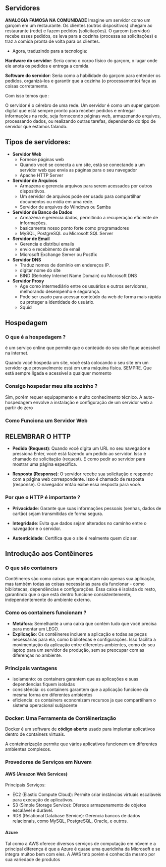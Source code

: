 ## Servidores

**ANALOGIA FAMOSA NA COMUNIDADE**
Imagine um servidor como um garçom em um restaurante.
Os clientes (outros dispositivos) chegam ao restaurante (rede) e fazem pedidos (solicitações).
O garçom (servidor) recebe esses pedidos, os leva para a cozinha (processa as solicitações) e traz a comida pronta de volta para os clientes.

- Agora, traduzindo para a tecnologia:

**Hardware do servidor**: Seria como o corpo físico do garçom, o lugar onde ele anota os pedidos e entrega a comida.

**Software do servidor**: Seria como a habilidade do garçom para entender os pedidos, organizá-los e garantir que a cozinha (o processamento) faça as coisas corretamente.

Com isso temos que :

O servidor é o cérebro de uma rede.
Um servidor é como um super garçom digital que está sempre pronto para receber pedidos e entregar informações na rede, seja fornecendo páginas web, armazenando arquivos, processando dados, ou realizando outras tarefas, dependendo do tipo de servidor que estamos falando. 


## Tipos de servidores: 

- **Servidor Web**
  - Fornece páginas web
  - Quando você se conecta a um site, está se conectando a um servidor web que envia as páginas para o seu navegador
  - Apache HTTP Server
- **Servidor de Arquivos**
  - Armazena e gerencia arquivos para serem acessados por outros dispositivos.
  - Um servidor de arquivos pode ser usado para compartilhar documentos ou mídia em uma rede.
  - Servidor de arquivos do Windows ou Samba
- **Servidor de Banco de Dados**
  - Armazena e gerencia dados, permitindo a recuperação eficiente de informações.
  - basicamente nosso ponto forte como programadores
  - MySQL, PostgreSQL ou Microsoft SQL Server
- **Servidor de Email**
  - Gerencia e distribui emails
  - envio e recebimento de email
  - Microsoft Exchange Server ou Postfix
- **Servidor DNS**
  - Traduz nomes de domínio em endereços IP.
  - digitar nome do site
  - BIND (Berkeley Internet Name Domain) ou Microsoft DNS
- **Servidor Proxy**
  - Age como intermediário entre os usuários e outros servidores, melhorando desempenho e segurança.
  - Pode ser usado para acessar conteúdo da web de forma mais rápida ou proteger a identidade do usuário.
  - Squid

## Hospedagem 

### O que é a hospedagem ?

é um serviço online que permite que o conteúdo do seu site fique acessível na internet.

Quando você hospeda um site, você está colocando o seu site em um servidor que provavelmente está em uma máquina fisica. SEMPRE.
Que está sempre ligada e acessivel a qualquer momento

### Consigo hospedar meu site sozinho ?

Sim, porém requer equipapmento e muito conhecimento técnico. A auto-hospedagem envolve a instalação e configuração de um servidor web a partir do zero

### Como Funciona um Servidor Web 

## RELEMBRAR O HTTP

- **Pedido (Request)**: Quando você digita um URL no seu navegador e pressiona Enter, você está fazendo um pedido ao servidor. Isso é chamado de solicitação (request). É como pedir ao servidor para mostrar uma página específica.

- **Resposta (Response)**: O servidor recebe sua solicitação e responde com a página web correspondente. Isso é chamado de resposta (response). O navegador então exibe essa resposta para você.

### Por que o HTTP é importante ?

- **Privacidade**: Garante que suas informações pessoais (senhas, dados de cartão) sejam transmitidas de forma segura.

- **Integridade**: Evita que dados sejam alterados no caminho entre o navegador e o servidor.

- **Autenticidade**: Certifica que o site é realmente quem diz ser.

## Introdução aos Contêineres

### O que são containers

Contêineres são como caixas que empacotam não apenas sua aplicação, mas também todas as coisas necessárias para ela funcionar - como bibliotecas, dependências e configurações. Essa caixa é isolada do resto, garantindo que o que está dentro funcione consistentemente, independentemente do ambiente externo.

### Como os containers funcionam ? 
  - **Metáfora**: Semelhante a uma caixa que contém tudo que você precisa para montar um LEGO.
  - **Explicação**: Os contêineres incluem a aplicação e todas as peças necessárias para ela, como bibliotecas e configurações. Isso facilita a movimentação da aplicação entre diferentes ambientes, como do seu laptop para um servidor de produção, sem se preocupar com as diferenças no ambiente.

### Principais vantagens
- isolamento: os containers garantem que as aplicações e suas dependencias fiquem isoladas
- consistência: os containers garantem que a aplicação funcione da mesma forma em diferentes ambientes
- eficiencia: os containers economizam recursos ja que compartilham o sistema operacional subjacente

### Docker: Uma Ferramenta de Contêinerização

Docker é um software de **código aberto** usado para implantar aplicativos dentro de containers virtuais.

A conteinerização permite que vários aplicativos funcionem em diferentes ambientes complexos.


### Provedores de Serviços em Nuvem

#### AWS (Amazon Web Services)

Principais Serviços:

- EC2 (Elastic Compute Cloud): Permite criar instâncias virtuais escaláveis para execução de aplicativos.
- S3 (Simple Storage Service): Oferece armazenamento de objetos escalável e durável.
- RDS (Relational Database Service): Gerencia bancos de dados relacionais, como MySQL, PostgreSQL, Oracle, e outros.

#### Azure

Tal como a AWS oferece diversos serviços de computação em núvem e a principal diferença é que a Azure é quase uma
queridinha da Microsoft e se integra muitoo bem com eles. A AWS tmb porém é conhecida mesmo por sua variedade de produtos
